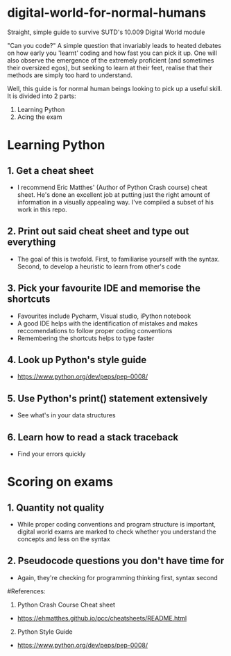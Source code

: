 # digital-world-for-normal-humans

Straight, simple guide to survive SUTD's 10.009 Digital World module


"Can you code?" 
A simple question that invariably leads to heated debates on how early you 'learnt' coding and how fast you can pick it up. 
One will also observe the emergence of the extremely proficient (and sometimes their oversized egos), but seeking to learn at their feet, realise that their methods are simply too hard to understand.

Well, this guide is for normal human beings looking to pick up a useful skill. 
It is divided into 2 parts:
1. Learning Python
2. Acing the exam

# Learning Python
## 1. Get a cheat sheet 
- I recommend Eric Matthes' (Author of Python Crash course) cheat sheet. He's done an excellent job at putting just the right amount of information in a visually appealing way. I've compiled a subset of his work in this repo.

## 2. Print out said cheat sheet and type out everything
- The goal of this is twofold. First, to familiarise yourself with the syntax. Second, to develop a heuristic to learn from other's code

## 3. Pick your favourite IDE and memorise the shortcuts
- Favourites include Pycharm, Visual studio, iPython notebook
- A good IDE helps with the identification of mistakes and makes reccomendations to follow proper coding conventions
- Remembering the shortcuts helps to type faster

## 4. Look up Python's style guide
- https://www.python.org/dev/peps/pep-0008/

## 5. Use Python's print() statement extensively
- See what's in your data structures

## 6. Learn how to read a stack traceback
- Find your errors quickly


# Scoring on exams
## 1. Quantity not quality
- While proper coding conventions and program structure is important, digital world exams are marked to check whether you understand the concepts and less on the syntax

## 2. Pseudocode questions you don't have time for
- Again, they're checking for programming thinking first, syntax second

#References:
1. Python Crash Course Cheat sheet
- https://ehmatthes.github.io/pcc/cheatsheets/README.html
2. Python Style Guide
- https://www.python.org/dev/peps/pep-0008/
